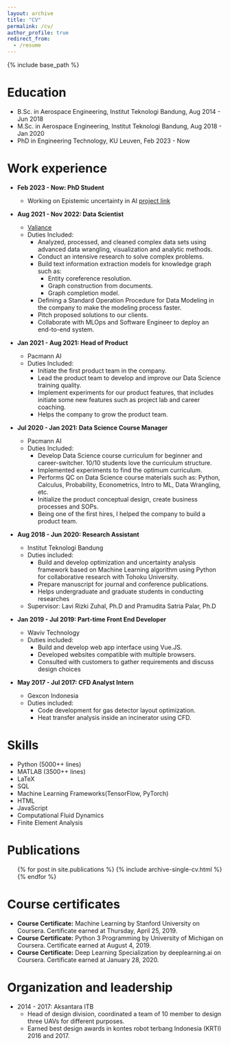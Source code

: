 ```yaml
---
layout: archive
title: "CV"
permalink: /cv/
author_profile: true
redirect_from:
  - /resume
---
```


{% include base_path %}

Education
======
* B.Sc. in Aerospace Engineering, Institut Teknologi Bandung, Aug 2014 - Jun 2018
* M.Sc. in Aerospace Engineering, Institut Teknologi Bandung, Aug 2018 - Jan 2020
* PhD in Engineering Technology, KU Leuven, Feb 2023 - Now

Work experience
======
* **Feb 2023 - Now: PhD Student**
  * Working on Epistemic uncertainty in AI [project link](https://www.epistemic-ai.eu)
* **Aug 2021 - Nov 2022: Data Scientist**
  * [Valiance](https://valiance.ai/)
  * Duties Included:
    * Analyzed, processed, and cleaned complex data sets using advanced data wrangling, visualization and analytic methods.
    * Conduct an intensive research to solve complex problems.
    * Build text information extraction models for knowledge graph such as:
      * Entity coreference resolution.
      * Graph construction from documents.
      * Graph completion model.
    * Defining a Standard Operation Procedure for Data Modeling in the company to make the modeling process faster.
    * Pitch proposed solutions to our clients.
    * Collaborate with MLOps and Software Engineer to deploy an end-to-end system.
* **Jan 2021 - Aug 2021: Head of Product**
  * Pacmann AI
  * Duties Included:
    * Initiate the first product team in the company.
    * Lead the product team to develop and improve our Data Science training quality.
    * Implement experiments for our product features, that includes initiate some new features such as project lab and career coaching.
    * Helps the company to grow the product team.
* **Jul 2020 - Jan 2021: Data Science Course Manager**
  * Pacmann AI
  * Duties Included:
    * Develop Data Science course curriculum for beginner and career-switcher. 10/10 students love the curriculum structure.
    * Implemented experiments to find the optimum curriculum.
    * Performs QC on Data Science course materials such as: Python, Calculus, Probability, Econometrics, Intro to ML, Data Wrangling, etc.
    * Initialize the product conceptual design, create business processes and SOPs. 
    * Being one of the first hires, I helped the company to build a product team. 
* **Aug 2018 - Jun 2020: Research Assistant**
  * Institut Teknologi Bandung
  * Duties included:
    * Build and develop optimization and uncertainty analysis framework based on Machine Learning algorithm using Python for    collaborative research with Tohoku University.
    * Prepare manuscript for journal and conference publications.
    * Helps undergraduate and graduate students in conducting researches
  * Supervisor: Lavi Rizki Zuhal, Ph.D and Pramudita Satria Palar, Ph.D

* **Jan 2019 - Jul 2019: Part-time Front End Developer**
  * Waviv Technology
  * Duties included: 
    * Build and develop web app interface using Vue.JS.
    * Developed websites compatible with multiple browsers.
    * Consulted with customers to gather requirements and discuss design choices

* **May 2017 - Jul 2017: CFD Analyst Intern**
  * Gexcon Indonesia
  * Duties included:
    * Code development for gas detector layout optimization.
    * Heat transfer analysis inside an incinerator using CFD.
  
Skills
======
* Python (5000++ lines)
* MATLAB (3500++ lines)
* LaTeX
* SQL
* Machine Learning Frameworks(TensorFlow, PyTorch)
* HTML
* JavaScript
* Computational Fluid Dynamics
* Finite Element Analysis

Publications
======
  <ul>{% for post in site.publications %}
    {% include archive-single-cv.html %}
  {% endfor %}</ul>
  
Course certificates
======
* **Course Certificate:** Machine Learning by Stanford University on Coursera. Certificate earned at Thursday, April 25, 2019.
* **Course Certificate:** Python 3 Programming by University of Michigan on Coursera. Certificate earned at August 4, 2019.
* **Course Certificate:** Deep Learning Specialization by deeplearning.ai on Coursera. Certificate earned at January 28, 2020.
  
Organization and leadership
======
* 2014 - 2017: Aksantara ITB
  * Head of design division, coordinated a team of 10 member to design three UAVs for different purposes.
  * Earned best design awards in kontes robot terbang Indonesia (KRTI) 2016 and 2017.
